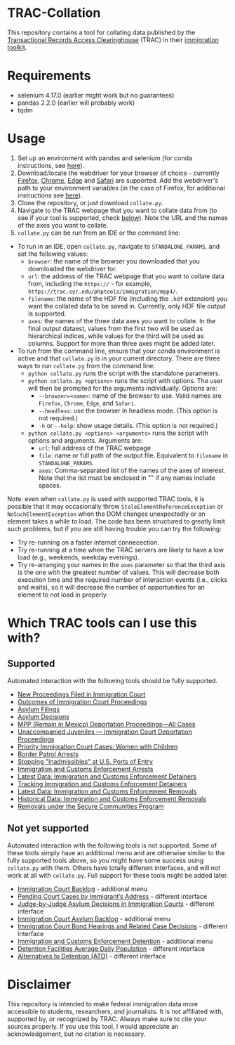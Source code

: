# TRAC-Collation
This repository contains a tool for collating data published by the [Transactional Records Access Clearinghouse](https://trac.syr.edu/) (TRAC) in their [immigration toolkit](https://trac.syr.edu/immigration/tools/).

# Requirements
- selenium 4.17.0 (earlier might work but no guarantees)
- pandas 2.2.0 (earlier will probably work)
- tqdm

# Usage
1. Set up an environment with pandas and selenium (for conda instructions, see [here](https://conda.io/projects/conda/en/latest/user-guide/getting-started.html)).
2. Download/locate the webdriver for your browser of choice - currently [Firefox](https://github.com/mozilla/geckodriver/releases), [Chrome](https://chromedriver.chromium.org/downloads), [Edge](https://developer.microsoft.com/en-us/microsoft-edge/tools/webdriver/?form=MA13LH) and [Safari](https://developer.apple.com/documentation/webkit/testing_with_webdriver_in_safari) are supported. Add the webdriver's path to your environment variables (in the case of Firefox, for additional instructions see [here](https://www.browserstack.com/guide/geckodriver-selenium-python)).
3. Clone the repository, or just download `collate.py`.
4. Navigate to the TRAC webpage that you want to collate data from (to see if your tool is supported, check [below](#which-trac-tools-can-i-use-this-with)). Note the URL and the names of the axes you want to collate.
5. `collate.py` can be run from an IDE or the command line:
  - To run in an IDE, open `collate.py`, navigate to `STANDALONE_PARAMS`, and set the following values:
    - `browser`: the name of the browser you downloaded that you downloaded the webdriver for.
    -  `url`: the address of the TRAC webpage that you want to collate data from, including the `https://` - for example, `https://trac.syr.edu/phptools/immigration/mpp4/`.
    - `filename`: the name of the HDF file (including the `.hdf` extension) you want the collated data to be saved in. Currently, only HDF file output is supported.
    - `axes`: the names of the three data axes you want to collate. In the final output dataest, values from the first two will be used as hierarchical indices, while values for the third will be used as columns. Support for more than three axes might be added later.
  - To run from the command line, ensure that your conda environment is active and that `collate.py` is in your current directory. There are three ways to run `collate.py` from the command line:
    - `python collate.py` runs the script with the standalone parameters.
    - `python collate.py <options>` runs the script with options. The user will then be prompted for the arguments individually. Options are:
      - `--browser=<name>`: name of the browser to use. Valid names are `Firefox`, `Chrome`, `Edge`, and `Safari`.
      - `--headless`: use the browser in headless mode. (This option is not required.)
      - `-h` or `--help`: show usage details. (This option is not required.)
    - `python collate.py <options> <arguments>` runs the script with options and arguments. Arguments are:
      - `url`: full address of the TRAC webpage
      - `file`: name or full path of the output file. Equivalent to `filename` in `STANDALONE_PARAMS`.
      - `axes`: Comma-separated list of the names of the axes of interest. Note that the list must be enclosed in "" if any names include spaces.

Note: even when `collate.py` is used with supported TRAC tools, it is possible that it may occasionally throw `StaleElementReferenceException` or `NoSuchElementException` when the DOM changes unexpectedly or an element takes a while to load. The code has been structured to greatly limit such problems, but if you are still having trouble you can try the following:
  - Try re-running on a faster internet connecection.
  - Try re-running at a time when the TRAC servers are likely to have a low load (e.g., weekends, weekday evenings).
  - Try re-arranging your names in the `axes` parameter so that the third axis is the one with the greatest number of values. This will decrease both execution time and the required number of interaction events (i.e., clicks and waits), so it will decrease the number of opportunities for an element to not load in properly.

# Which TRAC tools can I use this with?
## Supported
Automated interaction with the following tools should be fully supported.
- [New Proceedings Filed in Immigration Court](https://trac.syr.edu/phptools/immigration/ntanew/)
- [Outcomes of Immigration Court Proceedings](https://trac.syr.edu/phptools/immigration/closure/)
- [Asylum Filings](https://trac.syr.edu/phptools/immigration/asyfile/)
- [Asylum Decisions](https://trac.syr.edu/phptools/immigration/asylum/)
- [MPP (Remain in Mexico) Deportation Proceedings—All Cases](https://trac.syr.edu/phptools/immigration/mpp4/)
- [Unaccompanied Juveniles — Immigration Court Deportation Proceedings](https://trac.syr.edu/phptools/immigration/juvenile/)
- [Priority Immigration Court Cases: Women with Children](https://trac.syr.edu/phptools/immigration/mwc/)
- [Border Patrol Arrests](https://trac.syr.edu/phptools/immigration/cbparrest/)
- [Stopping "Inadmissibles" at U.S. Ports of Entry](https://trac.syr.edu/phptools/immigration/cbpinadmiss/)
- [Immigration and Customs Enforcement Arrests](https://trac.syr.edu/phptools/immigration/arrest/)
- [Latest Data: Immigration and Customs Enforcement Detainers](https://trac.syr.edu/phptools/immigration/detain/)
- [Tracking Immigration and Customs Enforcement Detainers](https://trac.syr.edu/phptools/immigration/detainhistory/)
- [Latest Data: Immigration and Customs Enforcement Removals](https://trac.syr.edu/phptools/immigration/remove/)
- [Historical Data: Immigration and Customs Enforcement Removals](https://trac.syr.edu/phptools/immigration/removehistory/)
- [Removals under the Secure Communities Program](https://trac.syr.edu/phptools/immigration/secure/)

## Not yet supported
Automated interaction with the following tools is not supported. Some of these tools simply have an additional menu and are otherwise similar to the fully supported tools above, so you might have some success using `collate.py` with them. Others have totally different interfaces, and will not work at all with `collate.py`. Full support for these tools might be added later.
- [Immigration Court Backlog](https://trac.syr.edu/phptools/immigration/backlog/) - additional menu
- [Pending Court Cases by Immigrant’s Address](https://trac.syr.edu/phptools/immigration/addressrep/) - different interface
- [Judge-by-Judge Asylum Decisions in Immigration Courts](https://trac.syr.edu/immigration/reports/judgereports/) - different interface
- [Immigration Court Asylum Backlog](https://trac.syr.edu/phptools/immigration/asylumbl/) - additional menu
- [Immigration Court Bond Hearings and Related Case Decisions](https://trac.syr.edu/phptools/immigration/bond/) - different interface
- [Immigration and Customs Enforcement Detention](https://trac.syr.edu/phptools/immigration/detention/) - additional menu
- [Detention Facilities Average Daily Population](https://trac.syr.edu/immigration/detentionstats/facilities.html) - different interface
- [Alternatives to Detention (ATD)](https://trac.syr.edu/immigration/detentionstats/atd_pop_table.html) - different interface

# Disclaimer
This repository is intended to make federal immigration data more accessible to students, researchers, and journalists. It is not affiliated with, supported by, or recognized by TRAC. Always make sure to cite your sources properly. If you use this tool, I would appreciate an acknowledgement, but no citation is necessary.
